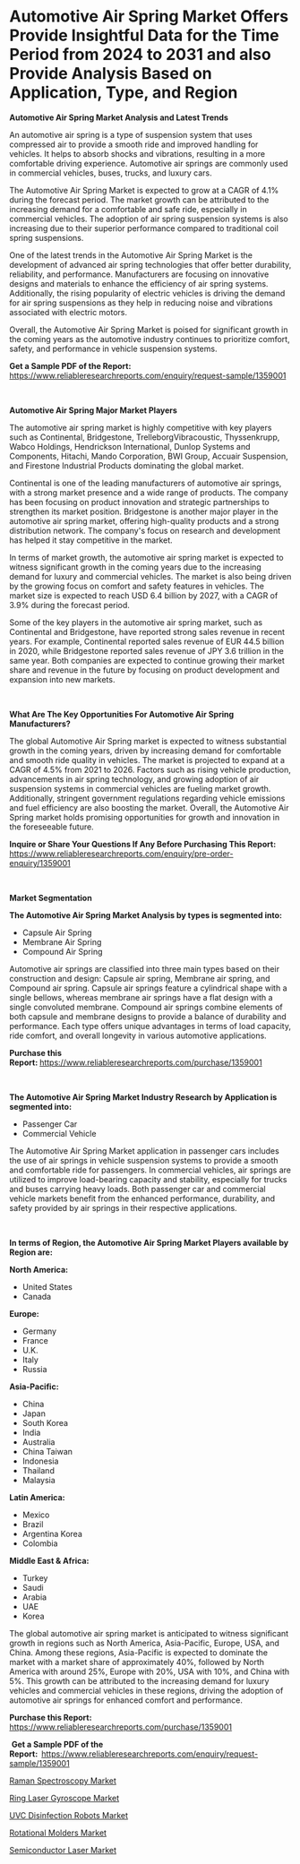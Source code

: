<p><h1>Automotive Air Spring Market Offers Provide Insightful Data for the Time Period from 2024 to 2031 and also Provide Analysis Based on Application, Type, and Region</h1></p><p><strong>Automotive Air Spring Market Analysis and Latest Trends</strong></p>
<p><p>An automotive air spring is a type of suspension system that uses compressed air to provide a smooth ride and improved handling for vehicles. It helps to absorb shocks and vibrations, resulting in a more comfortable driving experience. Automotive air springs are commonly used in commercial vehicles, buses, trucks, and luxury cars.</p><p>The Automotive Air Spring Market is expected to grow at a CAGR of 4.1% during the forecast period. The market growth can be attributed to the increasing demand for a comfortable and safe ride, especially in commercial vehicles. The adoption of air spring suspension systems is also increasing due to their superior performance compared to traditional coil spring suspensions.</p><p>One of the latest trends in the Automotive Air Spring Market is the development of advanced air spring technologies that offer better durability, reliability, and performance. Manufacturers are focusing on innovative designs and materials to enhance the efficiency of air spring systems. Additionally, the rising popularity of electric vehicles is driving the demand for air spring suspensions as they help in reducing noise and vibrations associated with electric motors.</p><p>Overall, the Automotive Air Spring Market is poised for significant growth in the coming years as the automotive industry continues to prioritize comfort, safety, and performance in vehicle suspension systems.</p></p>
<p><strong>Get a Sample PDF of the Report:&nbsp;</strong> <a href="https://www.reliableresearchreports.com/enquiry/request-sample/1359001">https://www.reliableresearchreports.com/enquiry/request-sample/1359001</a></p>
<p>&nbsp;</p>
<p><strong>Automotive Air Spring Major Market Players</strong></p>
<p><p>The automotive air spring market is highly competitive with key players such as Continental, Bridgestone, TrelleborgVibracoustic, Thyssenkrupp, Wabco Holdings, Hendrickson International, Dunlop Systems and Components, Hitachi, Mando Corporation, BWI Group, Accuair Suspension, and Firestone Industrial Products dominating the global market. </p><p>Continental is one of the leading manufacturers of automotive air springs, with a strong market presence and a wide range of products. The company has been focusing on product innovation and strategic partnerships to strengthen its market position. Bridgestone is another major player in the automotive air spring market, offering high-quality products and a strong distribution network. The company's focus on research and development has helped it stay competitive in the market.</p><p>In terms of market growth, the automotive air spring market is expected to witness significant growth in the coming years due to the increasing demand for luxury and commercial vehicles. The market is also being driven by the growing focus on comfort and safety features in vehicles. The market size is expected to reach USD 6.4 billion by 2027, with a CAGR of 3.9% during the forecast period.</p><p>Some of the key players in the automotive air spring market, such as Continental and Bridgestone, have reported strong sales revenue in recent years. For example, Continental reported sales revenue of EUR 44.5 billion in 2020, while Bridgestone reported sales revenue of JPY 3.6 trillion in the same year. Both companies are expected to continue growing their market share and revenue in the future by focusing on product development and expansion into new markets.</p></p>
<p>&nbsp;</p>
<p><strong>What Are The Key Opportunities For Automotive Air Spring Manufacturers?</strong></p>
<p><p>The global Automotive Air Spring market is expected to witness substantial growth in the coming years, driven by increasing demand for comfortable and smooth ride quality in vehicles. The market is projected to expand at a CAGR of 4.5% from 2021 to 2026. Factors such as rising vehicle production, advancements in air spring technology, and growing adoption of air suspension systems in commercial vehicles are fueling market growth. Additionally, stringent government regulations regarding vehicle emissions and fuel efficiency are also boosting the market. Overall, the Automotive Air Spring market holds promising opportunities for growth and innovation in the foreseeable future.</p></p>
<p><strong>Inquire or Share Your Questions If Any Before Purchasing This Report:</strong> <a href="https://www.reliableresearchreports.com/enquiry/pre-order-enquiry/1359001">https://www.reliableresearchreports.com/enquiry/pre-order-enquiry/1359001</a></p>
<p>&nbsp;</p>
<p><strong>Market Segmentation</strong></p>
<p><strong>The Automotive Air Spring Market Analysis by types is segmented into:</strong></p>
<p><ul><li>Capsule Air Spring</li><li>Membrane Air Spring</li><li>Compound Air Spring</li></ul></p>
<p><p>Automotive air springs are classified into three main types based on their construction and design: Capsule air spring, Membrane air spring, and Compound air spring. Capsule air springs feature a cylindrical shape with a single bellows, whereas membrane air springs have a flat design with a single convoluted membrane. Compound air springs combine elements of both capsule and membrane designs to provide a balance of durability and performance. Each type offers unique advantages in terms of load capacity, ride comfort, and overall longevity in various automotive applications.</p></p>
<p><strong>Purchase this Report:&nbsp;</strong><a href="https://www.reliableresearchreports.com/purchase/1359001">https://www.reliableresearchreports.com/purchase/1359001</a></p>
<p>&nbsp;</p>
<p><strong>The Automotive Air Spring Market Industry Research by Application is segmented into:</strong></p>
<p><ul><li>Passenger Car</li><li>Commercial Vehicle</li></ul></p>
<p><p>The Automotive Air Spring Market application in passenger cars includes the use of air springs in vehicle suspension systems to provide a smooth and comfortable ride for passengers. In commercial vehicles, air springs are utilized to improve load-bearing capacity and stability, especially for trucks and buses carrying heavy loads. Both passenger car and commercial vehicle markets benefit from the enhanced performance, durability, and safety provided by air springs in their respective applications.</p></p>
<p>&nbsp;</p>
<p><strong>In terms of Region, the Automotive Air Spring Market Players available by Region are:</strong></p>
<p>
    <p> <strong> North America: </strong>
        <ul>
            <li>United States</li>
            <li>Canada</li>
        </ul>
        </p> 
    <p> <strong> Europe: </strong>
        <ul>
            <li>Germany</li>
            <li>France</li>
            <li>U.K.</li>
            <li>Italy</li>
            <li>Russia</li>
        </ul>
        </p> 
    <p> <strong> Asia-Pacific: </strong>
        <ul>
            <li>China</li>
            <li>Japan</li>
            <li>South Korea</li>
            <li>India</li>
            <li>Australia</li>
            <li>China Taiwan</li>
            <li>Indonesia</li>
            <li>Thailand</li>
            <li>Malaysia</li>
        </ul>
        </p> 
    <p> <strong> Latin America: </strong>
        <ul>
            <li>Mexico</li>
            <li>Brazil</li>
            <li>Argentina Korea</li>
            <li>Colombia</li>
        </ul>
        </p> 
    <p> <strong> Middle East & Africa: </strong>
        <ul>
            <li>Turkey</li>
            <li>Saudi</li>
            <li>Arabia</li>
            <li>UAE</li>
            <li>Korea</li>
        </ul>
    </p>
    </p>
<p><p>The global automotive air spring market is anticipated to witness significant growth in regions such as North America, Asia-Pacific, Europe, USA, and China. Among these regions, Asia-Pacific is expected to dominate the market with a market share of approximately 40%, followed by North America with around 25%, Europe with 20%, USA with 10%, and China with 5%. This growth can be attributed to the increasing demand for luxury vehicles and commercial vehicles in these regions, driving the adoption of automotive air springs for enhanced comfort and performance.</p></p>
<p><strong>Purchase this Report: </strong><a href="https://www.reliableresearchreports.com/purchase/1359001">https://www.reliableresearchreports.com/purchase/1359001</a></p>
<p>&nbsp;<strong>Get a Sample PDF of the Report:&nbsp;&nbsp;</strong><a href="https://www.reliableresearchreports.com/enquiry/request-sample/1359001">https://www.reliableresearchreports.com/enquiry/request-sample/1359001</a></p>
<p><strong></strong></p>
<p><p><a href="https://medium.com/@greisdukagjini2014/raman-spectroscopy-market-report-reveals-the-latest-trends-and-growth-opportunities-of-this-market-253b922b25f5">Raman Spectroscopy Market</a></p><p><a href="https://medium.com/@lorimyers95/ring-laser-gyroscope-market-report-reveals-the-latest-trends-and-growth-opportunities-of-this-37ebb3cfeb71">Ring Laser Gyroscope Market</a></p><p><a href="https://medium.com/@greisdukagjini2014/uvc-disinfection-robots-market-trends-forecast-and-competitive-analysis-to-2031-33d9286edc9f">UVC Disinfection Robots Market</a></p><p><a href="https://medium.com/@digitaldiviner12/rotational-molders-market-comprehensive-assessment-by-type-application-and-geography-4d801d572f4b">Rotational Molders Market</a></p><p><a href="https://medium.com/@lorimyers95/decoding-semiconductor-laser-market-metrics-market-share-trends-and-growth-patterns-4b3fa8ccc9a1">Semiconductor Laser Market</a></p></p>